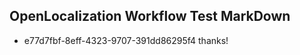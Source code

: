 ## OpenLocalization Workflow Test MarkDown
* e77d7fbf-8eff-4323-9707-391dd86295f4 thanks!

<!--HONumber=Jul16_HO4-->


